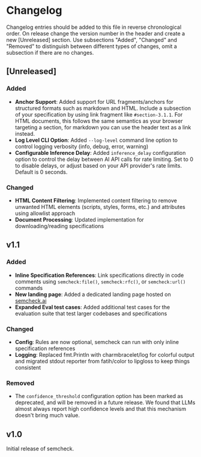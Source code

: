 # Changelog
Changelog entries should be added to this file in reverse chronological order. On release change the version number in the header and create a new [Unreleased] section. Use subsections "Added", "Changed" and "Removed" to distinguish between different types of changes, omit a subsection if there are no changes.

## [Unreleased]

### Added
- **Anchor Support**: Added support for URL fragments/anchors for structured formats such as markdown and HTML. Include a subsection of your specification by using link fragment like `#section-3.1.1`. For HTML documents, this follows the same semantics as your browser targeting a section, for markdown you can use the header text as a link instead.
- **Log Level CLI Option**: Added `--log-level` command line option to control logging verbosity (info, debug, error, warning)
- **Configurable Inference Delay**: Added `inference_delay` configuration option to control the delay between AI API calls for rate limiting. Set to 0 to disable delays, or adjust based on your API provider's rate limits. Default is 0 seconds.

### Changed
- **HTML Content Filtering**: Implemented content filtering to remove unwanted HTML elements (scripts, styles, forms, etc.) and attributes using allowlist approach
- **Document Processing**: Updated implementation for downloading/reading specifications

## v1.1

### Added
- **Inline Specification References**: Link specifications directly in code comments using `semcheck:file()`, `semcheck:rfc()`, or `semcheck:url()` commands
- **New landing page**: Added a dedicated landing page hosted on [semcheck.ai](https://semcheck.ai)
- **Expanded Eval test cases**: Added additional test cases for the evaluation suite that test larger codebases and specifications

### Changed
  - **Config**: Rules are now optional, semcheck can run with only inline specification references
  - **Logging**: Replaced fmt.Println with charmbracelet/log for colorful output and migrated stdout reporter from fatih/color to lipgloss to keep things consistent

### Removed
- The `confidence_threshold` configuration option has been marked as deprecated, and will be removed in a future release. We found that LLMs almost always report high confidence levels and that this mechanism doesn't bring much value.


## v1.0

Initial release of semcheck.

